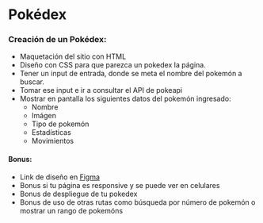 # Pokédex

### Creación de un Pokédex:

* Maquetación del sitio con HTML
* Diseño con CSS para que parezca un pokedex la página.
* Tener un input de entrada, donde se meta el nombre del pokemón a buscar.
* Tomar ese input e ir a consultar el API de pokeapi
* Mostrar en pantalla los siguientes datos del pokemón ingresado:
   * Nombre
   * Imágen
   * Tipo de pokemón
   * Estadísticas
   * Movimientos
#### Bonus:
- Link de diseño en [Figma](https://www.figma.com/file/atDfV73fWx7qfdXQgA5CDr/Pok%C3%A9dex?node-id=0%3A1)
- Bonus si tu página es responsive y se puede ver en celulares
- Bonus de despliegue de tu pokedex
- Bonus de uso de otras rutas como búsqueda por número de pokemón o mostrar un rango de pokemóns

